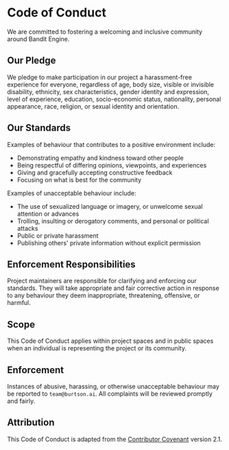 # Code of Conduct

We are committed to fostering a welcoming and inclusive community around Bandit Engine.

## Our Pledge
We pledge to make participation in our project a harassment-free experience for everyone, regardless of age, body size, visible or invisible disability, ethnicity, sex characteristics, gender identity and expression, level of experience, education, socio-economic status, nationality, personal appearance, race, religion, or sexual identity and orientation.

## Our Standards
Examples of behaviour that contributes to a positive environment include:
- Demonstrating empathy and kindness toward other people
- Being respectful of differing opinions, viewpoints, and experiences
- Giving and gracefully accepting constructive feedback
- Focusing on what is best for the community

Examples of unacceptable behaviour include:
- The use of sexualized language or imagery, or unwelcome sexual attention or advances
- Trolling, insulting or derogatory comments, and personal or political attacks
- Public or private harassment
- Publishing others' private information without explicit permission

## Enforcement Responsibilities
Project maintainers are responsible for clarifying and enforcing our standards. They will take appropriate and fair corrective action in response to any behaviour they deem inappropriate, threatening, offensive, or harmful.

## Scope
This Code of Conduct applies within project spaces and in public spaces when an individual is representing the project or its community.

## Enforcement
Instances of abusive, harassing, or otherwise unacceptable behaviour may be reported to `team@burtson.ai`. All complaints will be reviewed promptly and fairly.

## Attribution
This Code of Conduct is adapted from the [Contributor Covenant](https://www.contributor-covenant.org) version 2.1.
